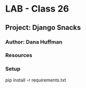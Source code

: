 # LAB - Class 26

## Project: Django Snacks

### Author: Dana Huffman

### Resources

### Setup

pip install -r requirements.txt
